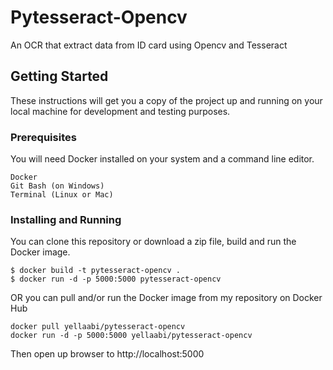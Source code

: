 # Pytesseract-Opencv

An OCR that extract data from ID card using Opencv and Tesseract 

## Getting Started
These instructions will get you a copy of the project up and running on your local machine for development and testing purposes.

### Prerequisites

You will need Docker installed on your system and a command line editor.

```
Docker
Git Bash (on Windows)
Terminal (Linux or Mac)
```

### Installing and Running

You can clone this repository or download a zip file, build and run the Docker image.

```
$ docker build -t pytesseract-opencv .
$ docker run -d -p 5000:5000 pytesseract-opencv
```

OR you can pull and/or run the Docker image from my repository on Docker Hub

```
docker pull yellaabi/pytesseract-opencv
docker run -d -p 5000:5000 yellaabi/pytesseract-opencv
```
Then open up browser to http://localhost:5000
